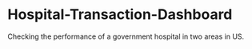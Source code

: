 # Hospital-Transaction-Dashboard
Checking the performance of a government hospital in two areas in US.
